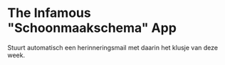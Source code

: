# The Infamous "Schoonmaakschema" App

Stuurt automatisch een herinneringsmail met daarin het klusje van deze week.